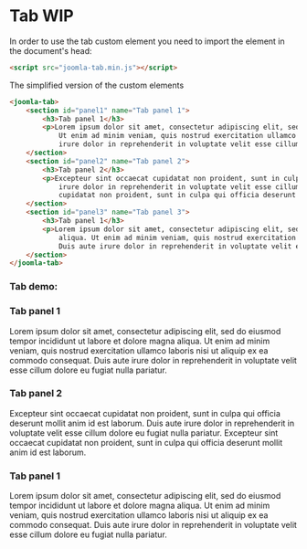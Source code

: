 # Tab WIP

In order to use the tab custom element you need to import the element in the document's head:
```html
<script src="joomla-tab.min.js"></script>
```

The simplified version of the custom elements
```html
<joomla-tab>
	<section id="panel1" name="Tab panel 1">
		<h3>Tab panel 1</h3>
		<p>Lorem ipsum dolor sit amet, consectetur adipiscing elit, sed do eiusmod tempor incididunt ut labore et dolore magna aliqua.
			Ut enim ad minim veniam, quis nostrud exercitation ullamco laboris nisi ut aliquip ex ea commodo consequat. Duis aute
			irure dolor in reprehenderit in voluptate velit esse cillum dolore eu fugiat nulla pariatur.</p>
	</section>
	<section id="panel2" name="Tab panel 2">
		<h3>Tab panel 2</h3>
		<p>Excepteur sint occaecat cupidatat non proident, sunt in culpa qui officia deserunt mollit anim id est laborum. Duis aute
			irure dolor in reprehenderit in voluptate velit esse cillum dolore eu fugiat nulla pariatur. Excepteur sint occaecat
			cupidatat non proident, sunt in culpa qui officia deserunt mollit anim id est laborum.</p>
	</section>
	<section id="panel3" name="Tab panel 3">
		<h3>Tab panel 1</h3>
		<p>Lorem ipsum dolor sit amet, consectetur adipiscing elit, sed do eiusmod tempor incididunt ut labore et dolore magna
			aliqua. Ut enim ad minim veniam, quis nostrud exercitation ullamco laboris nisi ut aliquip ex ea commodo consequat.
			Duis aute irure dolor in reprehenderit in voluptate velit esse cillum dolore eu fugiat nulla pariatur.</p>
	</section>
</joomla-tab>
```

### Tab demo:
<joomla-tab>
	<section id="panel1" name="Tab panel 1">
		<h3>Tab panel 1</h3>
		<p>Lorem ipsum dolor sit amet, consectetur adipiscing elit, sed do eiusmod tempor incididunt ut labore et dolore magna aliqua.
			Ut enim ad minim veniam, quis nostrud exercitation ullamco laboris nisi ut aliquip ex ea commodo consequat. Duis aute
			irure dolor in reprehenderit in voluptate velit esse cillum dolore eu fugiat nulla pariatur.</p>
	</section>
	<section id="panel2" name="Tab panel 2">
		<h3>Tab panel 2</h3>
		<p>Excepteur sint occaecat cupidatat non proident, sunt in culpa qui officia deserunt mollit anim id est laborum. Duis aute
			irure dolor in reprehenderit in voluptate velit esse cillum dolore eu fugiat nulla pariatur. Excepteur sint occaecat
			cupidatat non proident, sunt in culpa qui officia deserunt mollit anim id est laborum.</p>
	</section>
	<section id="panel3" name="Tab panel 3">
		<h3>Tab panel 1</h3>
		<p>Lorem ipsum dolor sit amet, consectetur adipiscing elit, sed do eiusmod tempor incididunt ut labore et dolore magna
			aliqua. Ut enim ad minim veniam, quis nostrud exercitation ullamco laboris nisi ut aliquip ex ea commodo consequat.
			Duis aute irure dolor in reprehenderit in voluptate velit esse cillum dolore eu fugiat nulla pariatur.</p>
	</section>
</joomla-tab>
